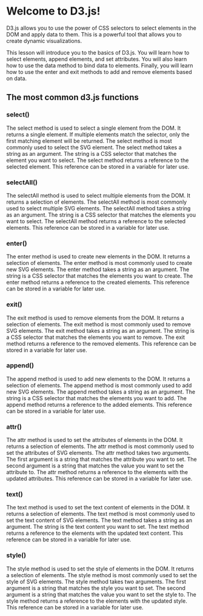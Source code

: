# Welcome to D3.js!

D3.js allows you to use the power of CSS selectors to select elements in the DOM and apply data to them. This is a powerful tool that allows you to create dynamic visualizations.

This lesson will introduce you to the basics of D3.js. You will learn how to select elements, append elements, and set attributes. You will also learn how to use the data method to bind data to elements. Finally, you will learn how to use the enter and exit methods to add and remove elements based on data.

## The most common d3.js functions

### select()
The select method is used to select a single element from the DOM. It returns a single element. If multiple elements match the selector, only the first matching element will be returned. The select method is most commonly used to select the SVG element. The select method takes a string as an argument. The string is a CSS selector that matches the element you want to select. The select method returns a reference to the selected element. This reference can be stored in a variable for later use.

### selectAll()
The selectAll method is used to select multiple elements from the DOM. It returns a selection of elements. The selectAll method is most commonly used to select multiple SVG elements. The selectAll method takes a string as an argument. The string is a CSS selector that matches the elements you want to select. The selectAll method returns a reference to the selected elements. This reference can be stored in a variable for later use.

### enter()
The enter method is used to create new elements in the DOM. It returns a selection of elements. The enter method is most commonly used to create new SVG elements. The enter method takes a string as an argument. The string is a CSS selector that matches the elements you want to create. The enter method returns a reference to the created elements. This reference can be stored in a variable for later use.

### exit()
The exit method is used to remove elements from the DOM. It returns a selection of elements. The exit method is most commonly used to remove SVG elements. The exit method takes a string as an argument. The string is a CSS selector that matches the elements you want to remove. The exit method returns a reference to the removed elements. This reference can be stored in a variable for later use.

### append()
The append method is used to add new elements to the DOM. It returns a selection of elements. The append method is most commonly used to add new SVG elements. The append method takes a string as an argument. The string is a CSS selector that matches the elements you want to add. The append method returns a reference to the added elements. This reference can be stored in a variable for later use.

### attr()
The attr method is used to set the attributes of elements in the DOM. It returns a selection of elements. The attr method is most commonly used to set the attributes of SVG elements. The attr method takes two arguments. The first argument is a string that matches the attribute you want to set. The second argument is a string that matches the value you want to set the attribute to. The attr method returns a reference to the elements with the updated attributes. This reference can be stored in a variable for later use.

### text()
The text method is used to set the text content of elements in the DOM. It returns a selection of elements. The text method is most commonly used to set the text content of SVG elements. The text method takes a string as an argument. The string is the text content you want to set. The text method returns a reference to the elements with the updated text content. This reference can be stored in a variable for later use.

### style()
The style method is used to set the style of elements in the DOM. It returns a selection of elements. The style method is most commonly used to set the style of SVG elements. The style method takes two arguments. The first argument is a string that matches the style you want to set. The second argument is a string that matches the value you want to set the style to. The style method returns a reference to the elements with the updated style. This reference can be stored in a variable for later use.
